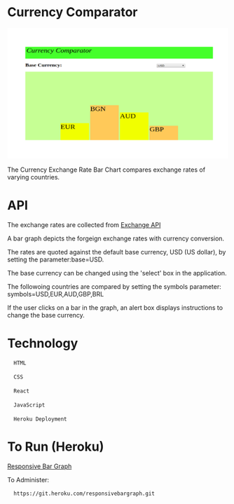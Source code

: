 Currency Comparator
===================
![Graph Image](img/responsivebargraph.png)

The Currency Exchange Rate Bar Chart compares exchange rates of varying countries.

# __API__
The exchange rates are collected from [Exchange API](https://exchangeratesapi.io/)

A bar graph depicts the forgeign exchange rates with currency conversion.

The rates are quoted against the default base currency, USD (US dollar), by setting the parameter:base=USD. 

The base currency can be changed using the 'select' box in the application.

The followoing countries are compared by setting the symbols parameter: symbols=USD,EUR,AUD,GBP,BRL

If the user clicks on a bar in the graph, an alert box displays instructions to change the base currency.


# __Technology__


      HTML

      CSS

      React

      JavaScript

      Heroku Deployment
   

# __To Run (Heroku)__
   [Responsive Bar Graph](https://responsivebargraph.herokuapp.com/)
      
      
To Administer:


      https://git.heroku.com/responsivebargraph.git

